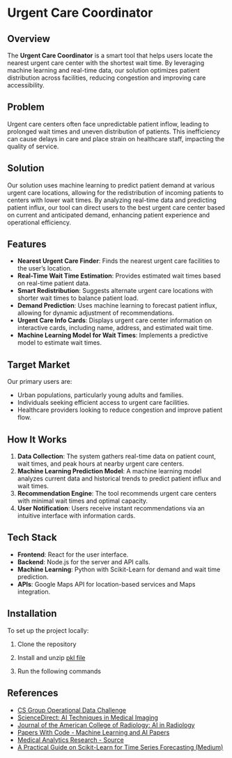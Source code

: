 # Urgent Care Coordinator

## Overview
The **Urgent Care Coordinator** is a smart tool that helps users locate the nearest urgent care center with the shortest wait time. By leveraging machine learning and real-time data, our solution optimizes patient distribution across facilities, reducing congestion and improving care accessibility.

## Problem
Urgent care centers often face unpredictable patient inflow, leading to prolonged wait times and uneven distribution of patients. This inefficiency can cause delays in care and place strain on healthcare staff, impacting the quality of service.

## Solution
Our solution uses machine learning to predict patient demand at various urgent care locations, allowing for the redistribution of incoming patients to centers with lower wait times. By analyzing real-time data and predicting patient influx, our tool can direct users to the best urgent care center based on current and anticipated demand, enhancing patient experience and operational efficiency.

## Features
- **Nearest Urgent Care Finder**: Finds the nearest urgent care facilities to the user’s location.
- **Real-Time Wait Time Estimation**: Provides estimated wait times based on real-time patient data.
- **Smart Redistribution**: Suggests alternate urgent care locations with shorter wait times to balance patient load.
- **Demand Prediction**: Uses machine learning to forecast patient influx, allowing for dynamic adjustment of recommendations.
- **Urgent Care Info Cards**: Displays urgent care center information on interactive cards, including name, address, and estimated wait time.
- **Machine Learning Model for Wait Times**: Implements a predictive model to estimate wait times.

## Target Market
Our primary users are:
- Urban populations, particularly young adults and families.
- Individuals seeking efficient access to urgent care facilities.
- Healthcare providers looking to reduce congestion and improve patient flow.

## How It Works
1. **Data Collection**: The system gathers real-time data on patient count, wait times, and peak hours at nearby urgent care centers.
2. **Machine Learning Prediction Model**: A machine learning model analyzes current data and historical trends to predict patient influx and wait times.
3. **Recommendation Engine**: The tool recommends urgent care centers with minimal wait times and optimal capacity.
4. **User Notification**: Users receive instant recommendations via an intuitive interface with information cards.

## Tech Stack
- **Frontend**: React for the user interface.
- **Backend**: Node.js for the server and API calls.
- **Machine Learning**: Python with Scikit-Learn for demand and wait time prediction.
- **APIs**: Google Maps API for location-based services and Maps integration.

## Installation

To set up the project locally:

1. Clone the repository

2. Install and unzip [pkl file](https://drive.google.com/file/d/1er3q6aY1HwG0IFH7qa2ZsCKP0doaXMqt/view?usp=sharing)

3. Run the following commands

## References
- [CS Group Operational Data Challenge](https://cs.group/operational-data-challenge/)
- [ScienceDirect: AI Techniques in Medical Imaging](https://www.sciencedirect.com/science/article/pii/S187705092202097X)
- [Journal of the American College of Radiology: AI in Radiology](https://www.jacr.org/article/S1546-1440(17)31014-1/abstract)
- [Papers With Code - Machine Learning and AI Papers](https://paperswithcode.com/)
- [Medical Analytics Research - Source](https://medicalanalyti)
- [A Practical Guide on Scikit-Learn for Time Series Forecasting (Medium)](https://medium.com/@mouse3mic3/a-practical-guide-on-scikit-learn-for-time-series-forecasting-bbd15b611a5d)



